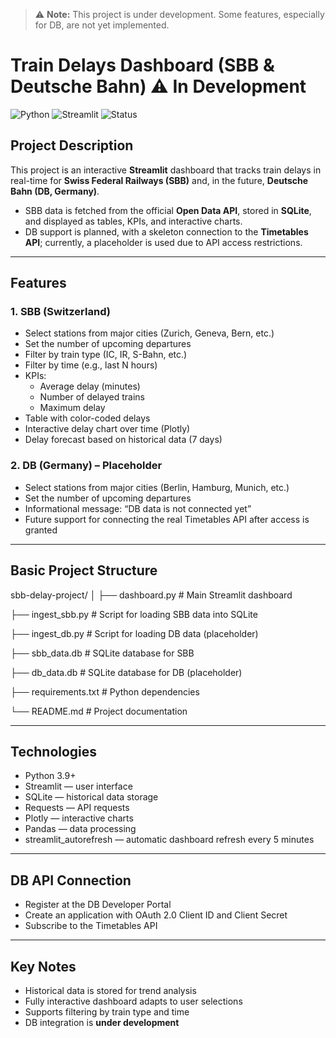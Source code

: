 > ⚠️ **Note:** This project is under development. Some features, especially for DB, are not yet implemented.

# Train Delays Dashboard (SBB & Deutsche Bahn) ⚠️ In Development

![Python](https://img.shields.io/badge/Python-3.9%2B-blue)
![Streamlit](https://img.shields.io/badge/Streamlit-Interactive-orange)
![Status](https://img.shields.io/badge/Status-In%20Development-yellow)

## Project Description
This project is an interactive **Streamlit** dashboard that tracks train delays in real-time for **Swiss Federal Railways (SBB)** and, in the future, **Deutsche Bahn (DB, Germany)**.  

- SBB data is fetched from the official **Open Data API**, stored in **SQLite**, and displayed as tables, KPIs, and interactive charts.  
- DB support is planned, with a skeleton connection to the **Timetables API**; currently, a placeholder is used due to API access restrictions.  

---

## Features

### 1. SBB (Switzerland)
- Select stations from major cities (Zurich, Geneva, Bern, etc.)
- Set the number of upcoming departures
- Filter by train type (IC, IR, S-Bahn, etc.)
- Filter by time (e.g., last N hours)
- KPIs:
  - Average delay (minutes)
  - Number of delayed trains
  - Maximum delay
- Table with color-coded delays
- Interactive delay chart over time (Plotly)
- Delay forecast based on historical data (7 days)

### 2. DB (Germany) – Placeholder
- Select stations from major cities (Berlin, Hamburg, Munich, etc.)
- Set the number of upcoming departures
- Informational message: “DB data is not connected yet”
- Future support for connecting the real Timetables API after access is granted

---

## Basic Project Structure


sbb-delay-project/
│
├── dashboard.py          # Main Streamlit dashboard

├── ingest_sbb.py         # Script for loading SBB data into SQLite

├── ingest_db.py          # Script for loading DB data (placeholder)

├── sbb_data.db           # SQLite database for SBB

├── db_data.db            # SQLite database for DB (placeholder)

├── requirements.txt      # Python dependencies

└── README.md             # Project documentation



---

## Technologies
- Python 3.9+
- Streamlit — user interface
- SQLite — historical data storage
- Requests — API requests
- Plotly — interactive charts
- Pandas — data processing
- streamlit_autorefresh — automatic dashboard refresh every 5 minutes

---

## DB API Connection

* Register at the DB Developer Portal
* Create an application with OAuth 2.0 Client ID and Client Secret
* Subscribe to the Timetables API

---

## Key Notes

* Historical data is stored for trend analysis
* Fully interactive dashboard adapts to user selections
* Supports filtering by train type and time
* DB integration is **under development**

